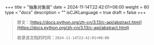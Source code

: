 +++
title = "抽象对象层"
date = 2024-11-14T22:42:01+08:00
weight = 60
type = "docs"
description = ""
isCJKLanguage = true
draft = false
+++

> 原文：[https://docs.python.org/zh-cn/3.13/c-api/abstract.html](https://docs.python.org/zh-cn/3.13/c-api/abstract.html)
>
> 收录该文档的时间：`2024-11-14T22:42:01+08:00`
